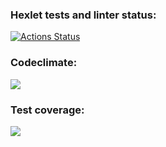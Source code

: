 ### Hexlet tests and linter status:
[![Actions Status](https://github.com/Valerii-Denisov/python-project-lvl3/workflows/hexlet-check/badge.svg)](https://github.com/Valerii-Denisov/python-project-lvl3/actions)

### Codeclimate:
<a href="https://codeclimate.com/github/Valerii-Denisov/python-project-lvl3/maintainability"><img src="https://api.codeclimate.com/v1/badges/4ffd2bf4647af2cf7ea0/maintainability" /></a>
### Test coverage:
<a href="https://codeclimate.com/github/Valerii-Denisov/python-project-lvl3/test_coverage"><img src="https://api.codeclimate.com/v1/badges/4ffd2bf4647af2cf7ea0/test_coverage" /></a>
